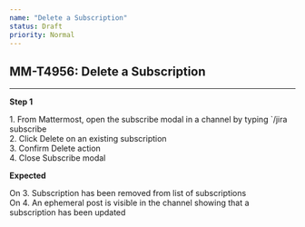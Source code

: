 ```yaml
---
name: "Delete a Subscription"
status: Draft
priority: Normal
---
```


## MM-T4956: Delete a Subscription

---

**Step 1**

1\. From Mattermost, open the subscribe modal in a channel by typing \`/jira subscribe\
2\. Click Delete on an existing subscription\
3\. Confirm Delete action\
4\. Close Subscribe modal

**Expected**

On 3. Subscription has been removed from list of subscriptions\
On 4. An ephemeral post is visible in the channel showing that a subscription has been updated
